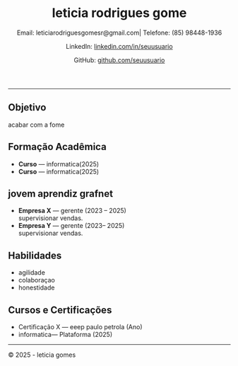 <!doctype html>
<html lang="pt-BR">
<head>
  <meta charset="utf-8">
  <title>Currículo - Seu Nome</title>
</head>
<body>
  <header>
    <h1>leticia rodrigues gome</h1>
    <p>Email: leticiarodriguesgomesr@gmail.com| Telefone: (85) 98448-1936</p>
    <p>LinkedIn: <a href="https://linkedin.com/in/seuusuario">linkedin.com/in/seuusuario</a></p>
    <p>GitHub: <a href="https://github.com/seuusuario">github.com/seuusuario</a></p>
  </header>

  <hr>

  <section>
    <h2>Objetivo</h2>
    <p>acabar com a fome</p>
  </section>

  <section>
    <h2>Formação Acadêmica</h2>
    <ul>
      <li><strong>Curso</strong> — informatica(2025)</li>
      <li><strong>Curso</strong> — informatica(2025)</li>
    </ul>
  </section>

  <section>
    <h2>jovem aprendiz grafnet</h2>
    <ul>
      <li>
        <strong>Empresa X</strong> — gerente (2023 – 2025)<br>
        supervisionar vendas.
      </li>
      <li>
        <strong>Empresa Y</strong> — gerente (2023– 2025)<br>
        supervisionar vendas.
      </li>
    </ul>
  </section>

  <section>
    <h2>Habilidades</h2>
    <ul>
      <li>agilidade</li>
      <li>colaboraçao</li>
      <li>honestidade</li>
    </ul>
  </section>

  <section>
    <h2>Cursos e Certificações</h2>
    <ul>
      <li>Certificação X — eeep paulo petrola (Ano)</li>
      <li>informatica— Plataforma (2025)</li>
    </ul>
  </section>

  <footer>
    <hr>
    <p>&copy; 2025 - leticia gomes</p>
  </footer>
</body>
</html>

    
